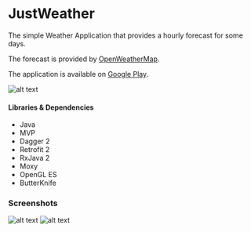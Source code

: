 # JustWeather

The simple Weather Application that provides a hourly forecast for some days.

The forecast is provided by [OpenWeatherMap](https://openweathermap.org).

The application is available on [Google Play](https://play.google.com/store/apps/details?id=com.ext1se.weather).

![alt text][logo]

[logo]: https://lh3.googleusercontent.com/78XS-XHvtceq6G8BFEIZu-hXP00MvgTTIh1-LZLWbbz1atQAmXmxd6XlL_j5bIwb-g=s132-rw "JustWeather"

#### Libraries & Dependencies
* Java
* MVP 
* Dagger 2
* Retrofit 2
* RxJava 2
* Moxy
* OpenGL ES
* ButterKnife

### Screenshots
![alt text](https://lh3.googleusercontent.com/HO2ezluQaZppjZ137l995ADj37jP93fWHw5eWtG3vYK1jVsstoEIi3L44B3dGeBYvwY=w975-h469-rw)
![alt text](https://lh3.googleusercontent.com/pIbHboh1oZiW-G0k5itWFCOklkh68rbWLUurgHM-niJCknkEJb0SLhBiPrucVwSFKfM=w975-h469-rw)
